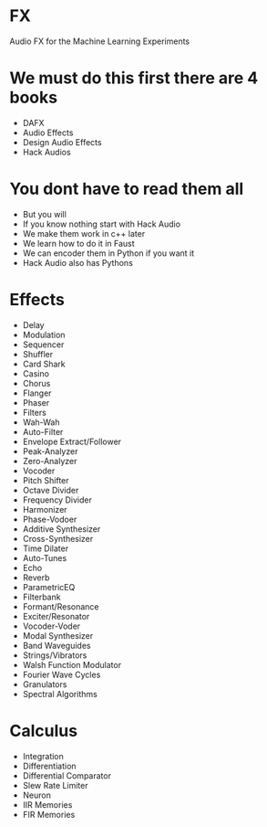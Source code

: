 # FX
Audio FX for the Machine Learning Experiments

# We must do this first there are 4 books
* DAFX
* Audio Effects
* Design Audio Effects
* Hack Audios

# You dont have to read them all
* But you will
* If you know nothing start with Hack Audio 
* We make them work in c++ later
* We learn how to do it in Faust
* We can encoder them in Python if you want it
* Hack Audio also has Pythons 

# Effects
* Delay
* Modulation
* Sequencer
* Shuffler
* Card Shark
* Casino
* Chorus
* Flanger
* Phaser
* Filters
* Wah-Wah
* Auto-Filter
* Envelope Extract/Follower
* Peak-Analyzer
* Zero-Analyzer
* Vocoder
* Pitch Shifter
* Octave Divider
* Frequency Divider
* Harmonizer
* Phase-Vodoer
* Additive Synthesizer
* Cross-Synthesizer
* Time Dilater
* Auto-Tunes
* Echo
* Reverb
* ParametricEQ
* Filterbank
* Formant/Resonance
* Exciter/Resonator
* Vocoder-Voder
* Modal Synthesizer
* Band Waveguides
* Strings/Vibrators
* Walsh Function Modulator
* Fourier Wave Cycles
* Granulators
* Spectral Algorithms


# Calculus
* Integration
* Differentiation
* Differential Comparator
* Slew Rate Limiter
* Neuron
* IIR Memories
* FIR Memories


